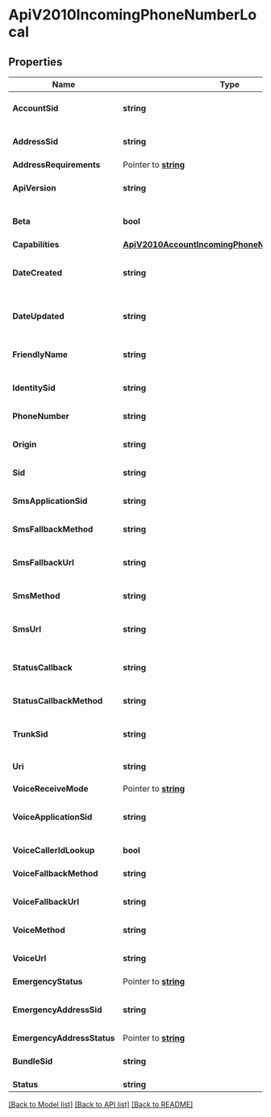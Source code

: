 # ApiV2010IncomingPhoneNumberLocal

## Properties

Name | Type | Description | Notes
------------ | ------------- | ------------- | -------------
**AccountSid** | **string** | The SID of the Account that created the resource |[optional] 
**AddressSid** | **string** | The SID of the Address resource associated with the phone number |[optional] 
**AddressRequirements** | Pointer to [**string**](IncomingPhoneNumberLocalEnumAddressRequirement.md) |  |
**ApiVersion** | **string** | The API version used to start a new TwiML session |[optional] 
**Beta** | **bool** | Whether the phone number is new to the Twilio platform |[optional] 
**Capabilities** | [**ApiV2010AccountIncomingPhoneNumberCapabilities**](ApiV2010AccountIncomingPhoneNumberCapabilities.md) |  |[optional] 
**DateCreated** | **string** | The RFC 2822 date and time in GMT that the resource was created |[optional] 
**DateUpdated** | **string** | The RFC 2822 date and time in GMT that the resource was last updated |[optional] 
**FriendlyName** | **string** | The string that you assigned to describe the resource |[optional] 
**IdentitySid** | **string** | The SID of the Identity resource associated with number |[optional] 
**PhoneNumber** | **string** | The phone number in E.164 format |[optional] 
**Origin** | **string** | The phone number's origin. Can be twilio or hosted. |[optional] 
**Sid** | **string** | The unique string that identifies the resource |[optional] 
**SmsApplicationSid** | **string** | The SID of the Application resource to handle SMS messages |[optional] 
**SmsFallbackMethod** | **string** | The HTTP method used with sms_fallback_url |[optional] 
**SmsFallbackUrl** | **string** | The URL that we call when an error occurs while retrieving or executing the TwiML |[optional] 
**SmsMethod** | **string** | The HTTP method to use with sms_url |[optional] 
**SmsUrl** | **string** | The URL we call when the phone number receives an incoming SMS message |[optional] 
**StatusCallback** | **string** | The URL to send status information to your application |[optional] 
**StatusCallbackMethod** | **string** | The HTTP method we use to call status_callback |[optional] 
**TrunkSid** | **string** | The SID of the Trunk that handles calls to the phone number |[optional] 
**Uri** | **string** | The URI of the resource, relative to `https://api.twilio.com` |[optional] 
**VoiceReceiveMode** | Pointer to [**string**](IncomingPhoneNumberLocalEnumVoiceReceiveMode.md) |  |
**VoiceApplicationSid** | **string** | The SID of the application that handles calls to the phone number |[optional] 
**VoiceCallerIdLookup** | **bool** | Whether to lookup the caller's name |[optional] 
**VoiceFallbackMethod** | **string** | The HTTP method used with voice_fallback_url |[optional] 
**VoiceFallbackUrl** | **string** | The URL we call when an error occurs in TwiML |[optional] 
**VoiceMethod** | **string** | The HTTP method used with the voice_url |[optional] 
**VoiceUrl** | **string** | The URL we call when this phone number receives a call |[optional] 
**EmergencyStatus** | Pointer to [**string**](IncomingPhoneNumberLocalEnumEmergencyStatus.md) |  |
**EmergencyAddressSid** | **string** | The emergency address configuration to use for emergency calling |[optional] 
**EmergencyAddressStatus** | Pointer to [**string**](IncomingPhoneNumberLocalEnumEmergencyAddressStatus.md) |  |
**BundleSid** | **string** | The SID of the Bundle resource associated with number |[optional] 
**Status** | **string** |  |[optional] 

[[Back to Model list]](../README.md#documentation-for-models) [[Back to API list]](../README.md#documentation-for-api-endpoints) [[Back to README]](../README.md)


